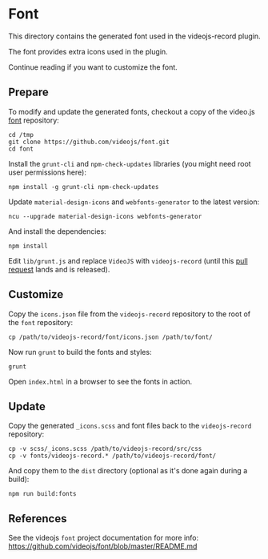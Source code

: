 Font
====

This directory contains the generated font used in the videojs-record plugin.

The font provides extra icons used in the plugin.

Continue reading if you want to customize the font.

Prepare
-------

To modify and update the generated fonts, checkout a copy of the video.js
[font](https://github.com/videojs/font) repository:

```
cd /tmp
git clone https://github.com/videojs/font.git
cd font
```

Install the `grunt-cli` and `npm-check-updates` libraries (you might need root user
permissions here):

```
npm install -g grunt-cli npm-check-updates
```

Update `material-design-icons` and `webfonts-generator` to the latest version:

```
ncu --upgrade material-design-icons webfonts-generator
```

And install the dependencies:

```
npm install
```

Edit `lib/grunt.js` and replace `VideoJS` with `videojs-record` (until this
[pull request](https://github.com/videojs/font/pull/25) lands and is released).

Customize
---------

Copy the `icons.json` file from the `videojs-record` repository to
the root of the `font` repository:

```
cp /path/to/videojs-record/font/icons.json /path/to/font/
```

Now run `grunt` to build the fonts and styles:

```
grunt
```

Open `index.html` in a browser to see the fonts in action.

Update
------

Copy the generated `_icons.scss` and font files back to the `videojs-record`
repository:

```
cp -v scss/_icons.scss /path/to/videojs-record/src/css
cp -v fonts/videojs-record.* /path/to/videojs-record/font/
```

And copy them to the `dist` directory (optional as it's done again during
a build):

```
npm run build:fonts
```

References
----------

See the videojs `font` project documentation for more info:
https://github.com/videojs/font/blob/master/README.md
